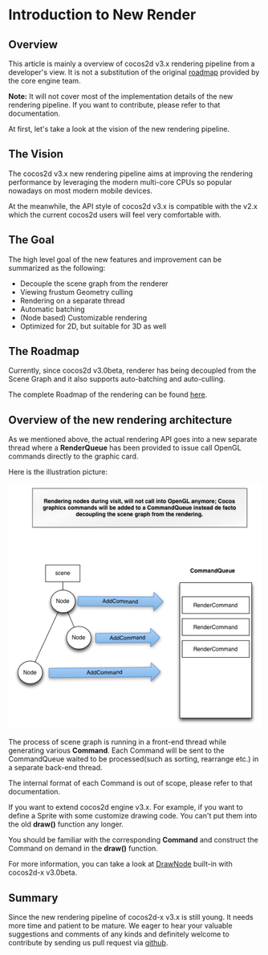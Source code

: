 # Introduction to New Render

## Overview
This article is mainly a overview of cocos2d v3.x rendering pipeline from a developer's view. It is not a substitution of the original [roadmap](https://docs.google.com/document/d/17zjC55vbP_PYTftTZEuvqXuMb9PbYNxRFu0EGTULPK8/edit) provided by the core engine team.

**Note:** It will not cover most of the implementation details of the new rendering pipeline. If you want to contribute, please refer to that documentation.

At first, let's take a look at the vision of the new rendering pipeline.

## The Vision
The cocos2d v3.x new rendering pipeline aims at improving the rendering performance by leveraging the modern multi-core CPUs so popular nowadays on most modern mobile devices.

At the meanwhile, the API style of cocos2d v3.x is compatible with the v2.x which the current cocos2d users will feel very comfortable with.

## The Goal
The high level goal of the new features and improvement can be summarized as the following:

- Decouple the scene graph from the renderer
- Viewing frustum Geometry culling
- Rendering on a separate thread
- Automatic batching
- (Node based) Customizable rendering
- Optimized for 2D, but suitable for 3D as well

## The Roadmap
Currently, since cocos2d v3.0beta, renderer has being decoupled from the Scene Graph and it also supports auto-batching and auto-culling.

The complete Roadmap of the rendering can be found [here](https://docs.google.com/document/d/17zjC55vbP_PYTftTZEuvqXuMb9PbYNxRFu0EGTULPK8/edit#heading=h.dii2kgdfqgcp).

## Overview of the new rendering architecture
As we mentioned above, the actual rendering API goes into a new separate thread where a **RenderQueue** has been provided to issue call OpenGL commands directly to the graphic card.

Here is the illustration picture:

![architecture](./res/architexture.png)

The process of scene graph is running in a front-end thread while generating various **Command**. Each Command will be sent to the CommandQueue waited to be processed(such as sorting, rearrange etc.) in a separate back-end thread.

The internal format of each Command is out of scope, please refer to that documentation.

If you want to extend cocos2d engine v3.x. For example, if you want to define a Sprite with some customize drawing code. You can't put them into the old **draw()** function any longer.

You should be familiar with the corresponding **Command** and construct the Command on demand in the **draw()** function.

For more information, you can take a look at [DrawNode](https://github.com/cocos2d/cocos2d-x/blob/develop/cocos/2d/CCDrawNode.cpp) built-in with cocos2d-x v3.0beta.

## Summary
Since the new rendering pipeline of cocos2d-x v3.x is still young. It needs more time and patient to be mature. We eager to hear your valuable suggestions and comments of any kinds and definitely welcome to contribute by sending us pull request via [github](https://github.com/cocos2d/cocos2d-x).

